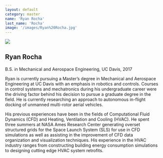 ```yaml
---
layout: default
category: master
name: 'Ryan Rocha'
last_name: 'Rocha'
image: '/images/Ryan%20Rocha.jpg'
---
```


<img src="{{ page.image }}">

<h2 class="team-title">Ryan Rocha</h2>
<h4 class="team-position"></h4>
<p>B.S. in Mechanical and Aerospace Engineering, UC Davis, 2017</p>
<p>Ryan is currently pursuing a Master’s degree in Mechanical and Aerospace Engineering at UC Davis with an emphasis in robotics and controls. Courses in control systems and mechatronics during his undergraduate career were the driving factor behind his decision to pursue a graduate degree in the field. He is currently researching an approach to autonomous in-flight docking of unmanned multi-rotor aerial vehicles.</p>
<p>His previous experiences have been in the fields of Computational Fluid Dynamics (CFD) and Heating, Ventilation and Cooling (HVAC). He spent three summers at NASA Ames Research Center generating overset structured grids for the Space Launch System (SLS) for use in CFD simulations as well as assisting in the improvement of CFD data organization and visualization techniques. His experience in the HVAC industry ranges from constructing building energy consumption simulations to designing cutting edge HVAC system retrofits.</p>
<ul class="team-member-other-info"></ul>

